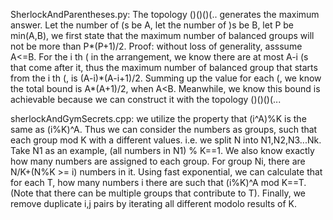 SherlockAndParentheses.py: The topology ()()()(.. generates the maximum answer. Let the number of (s be A, let the number of )s be B, let P be min(A,B), we first state that the maximum number of balanced groups will not be more than P*(P+1)/2. Proof: without loss of generality, asssume A<=B. For the i th ( in the arrangement, we know there are at most A-i (s that come after it, thus the maximum number of balanced group that starts from the i th (, is (A-i)\*(A-i+1)/2. Summing up the value for each (, we know the total bound is A\*(A+1)/2, when A<B. Meanwhile, we know this bound is achievable because we can construct it with the topology ()()()(...

sherlockAndGymSecrets.cpp: we utilize the property that (i^A)%K is the same as (i%K)^A. Thus we can consider the numbers as groups, such that each group mod K with a different values. i.e. we split N into N1,N2,N3...Nk. Take N1 as an example, (all numbers in N1) % K==1. We also know exactly how many numbers are assigned to each group. For group Ni, there are N/K+(N%K >= i) numbers in it. Using fast exponential, we can calculate that for each T, how many numbers i there are such that (i%K)^A mod K==T. (Note that there can be multiple groups that contribute to T). Finally, we remove duplicate i,j pairs by iterating all different modolo results of K. 
